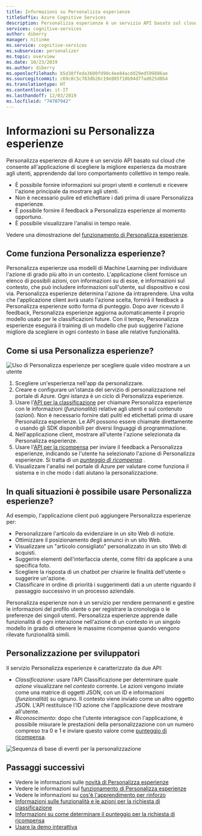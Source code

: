```yaml
---
title: Informazioni su Personalizza esperienze
titleSuffix: Azure Cognitive Services
description: Personalizza esperienze è un servizio API basato sul cloud che consente di scegliere la migliore esperienza da mostrare agli utenti, apprendendo dal loro comportamento in tempo reale.
services: cognitive-services
author: diberry
manager: nitinme
ms.service: cognitive-services
ms.subservice: personalizer
ms.topic: overview
ms.date: 10/23/2019
ms.author: diberry
ms.openlocfilehash: b5d38ffeda3600fd90c4ee84acdd29ed599886ae
ms.sourcegitcommit: c69c8c5c783db26c19e885f10b94d77ad625d8b4
ms.translationtype: HT
ms.contentlocale: it-IT
ms.lasthandoff: 12/03/2019
ms.locfileid: "74707942"
---
```

# <a name="what-is-personalizer"></a>Informazioni su Personalizza esperienze

Personalizza esperienze di Azure è un servizio API basato sul cloud che consente all'applicazione di scegliere la migliore esperienza da mostrare agli utenti, apprendendo dal loro comportamento collettivo in tempo reale.

* È possibile fornire informazioni sui propri utenti e contenuti e ricevere l'azione principale da mostrare agli utenti. 
* Non è necessario pulire ed etichettare i dati prima di usare Personalizza esperienze.
* È possibile fornire il feedback a Personalizza esperienze al momento opportuno. 
* È possibile visualizzare l'analisi in tempo reale. 

Vedere una dimostrazione del [funzionamento di Personalizza esperienze](https://personalizercontentdemo.azurewebsites.net/).

## <a name="how-does-personalizer-work"></a>Come funziona Personalizza esperienze?

Personalizza esperienze usa modelli di Machine Learning per individuare l'azione di grado più alto in un contesto. L'applicazione client fornisce un elenco di possibili azioni, con informazioni su di esse, e informazioni sul contesto, che può includere informazioni sull'utente, sul dispositivo e così via. Personalizza esperienze determina l'azione da intraprendere. Una volta che l'applicazione client avrà usato l'azione scelta, fornirà il feedback a Personalizza esperienze sotto forma di punteggio. Dopo aver ricevuto il feedback, Personalizza esperienze aggiorna automaticamente il proprio modello usato per le classificazioni future. Con il tempo, Personalizza esperienze eseguirà il training di un modello che può suggerire l'azione migliore da scegliere in ogni contesto in base alle relative funzionalità.

## <a name="how-do-i-use-the-personalizer"></a>Come si usa Personalizza esperienze?

![Uso di Personalizza esperienze per scegliere quale video mostrare a un utente](media/what-is-personalizer/personalizer-example-highlevel.png)

1. Scegliere un'esperienza nell'app da personalizzare.
1. Creare e configurare un'istanza del servizio di personalizzazione nel portale di Azure. Ogni istanza è un ciclo di Personalizza esperienze.
1. Usare l'[API per la classificazione](https://westus2.dev.cognitive.microsoft.com/docs/services/personalizer-api/operations/Rank) per chiamare Personalizza esperienze con le informazioni (_funzionalità_) relative agli utenti e sul contenuto (_azioni_). Non è necessario fornire dati puliti ed etichettati prima di usare Personalizza esperienze. Le API possono essere chiamate direttamente o usando gli SDK disponibili per diversi linguaggi di programmazione.
1. Nell'applicazione client, mostrare all'utente l'azione selezionata da Personalizza esperienze.
1. Usare l'[API per la ricompensa](https://westus2.dev.cognitive.microsoft.com/docs/services/personalizer-api/operations/Reward) per inviare il feedback a Personalizza esperienze, indicando se l'utente ha selezionato l'azione di Personalizza esperienze. Si tratta di un _[punteggio di ricompensa](concept-rewards.md)_ .
1. Visualizzare l'analisi nel portale di Azure per valutare come funziona il sistema e in che modo i dati aiutano la personalizzazione.

## <a name="where-can-i-use-personalizer"></a>In quali situazioni è possibile usare Personalizza esperienze?

Ad esempio, l'applicazione client può aggiungere Personalizza esperienze per:

* Personalizzare l'articolo da evidenziare in un sito Web di notizie.    
* Ottimizzare il posizionamento degli annunci in un sito Web.
* Visualizzare un "articolo consigliato" personalizzato in un sito Web di acquisti.
* Suggerire elementi dell'interfaccia utente, come filtri da applicare a una specifica foto.
* Scegliere la risposta di un chatbot per chiarire le finalità dell'utente o suggerire un'azione.
* Classificare in ordine di priorità i suggerimenti dati a un utente riguardo il passaggio successivo in un processo aziendale.

Personalizza esperienze non è un servizio per rendere permanenti e gestire le informazioni del profilo utente o per registrare la cronologia o le preferenze dei singoli utenti. Personalizza esperienze apprende dalle funzionalità di ogni interazione nell'azione di un contesto in un singolo modello in grado di ottenere le massime ricompense quando vengono rilevate funzionalità simili. 

## <a name="personalization-for-developers"></a>Personalizzazione per sviluppatori

Il servizio Personalizza esperienze è caratterizzato da due API:

* *Classificazione*: usare l'API Classificazione per determinare quale _azione_ visualizzare nel _contesto_ corrente. Le azioni vengono inviate come una matrice di oggetti JSON, con un ID e informazioni (_funzionalità_) su ognuno. Il contesto viene inviato come un altro oggetto JSON. L'API restituisce l'ID azione che l'applicazione deve mostrare all'utente.
* *Riconoscimento*: dopo che l'utente interagisce con l'applicazione, è possibile misurare le prestazioni della personalizzazione con un numero compreso tra 0 e 1 e inviare questo valore come [punteggio di ricompensa](concept-rewards.md). 

![Sequenza di base di eventi per la personalizzazione](media/what-is-personalizer/personalization-intro.png)

## <a name="next-steps"></a>Passaggi successivi

* Vedere le informazioni sulle [novità di Personalizza esperienze](whats-new.md)
* Vedere le informazioni sul [funzionamento di Personalizza esperienze](how-personalizer-works.md)
* Vedere le informazioni su [cos'è l'apprendimento per rinforzo](concepts-reinforcement-learning.md)
* [Informazioni sulle funzionalità e le azioni per la richiesta di classificazione](concepts-features.md)
* [Informazioni su come determinare il punteggio per la richiesta di ricompensa](concept-rewards.md)
* [Usare la demo interattiva](https://personalizationdemo.azurewebsites.net/)

